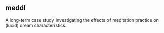## meddl

A long-term case study investigating the effects of meditation practice on (lucid) dream characteristics.